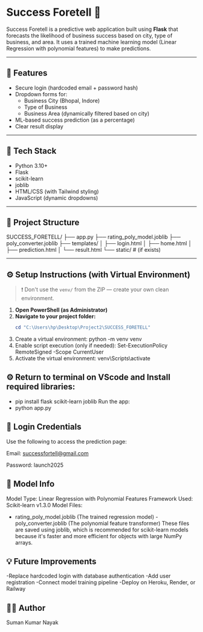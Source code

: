 # Success Foretell 🎯

Success Foretell is a predictive web application built using **Flask** that forecasts the likelihood of business success based on city, type of business, and area. It uses a trained machine learning model (Linear Regression with polynomial features) to make predictions.

---

## 🚀 Features

- Secure login (hardcoded email + password hash)
- Dropdown forms for:
  - Business City (Bhopal, Indore)
  - Type of Business
  - Business Area (dynamically filtered based on city)
- ML-based success prediction (as a percentage)
- Clear result display

---

## 🧪 Tech Stack

- Python 3.10+
- Flask
- scikit-learn
- joblib
- HTML/CSS (with Tailwind styling)
- JavaScript (dynamic dropdowns)

---

## 📁 Project Structure

SUCCESS_FORETELL/
├── app.py
├── rating_poly_model.joblib
├── poly_converter.joblib
├── templates/
│   ├── login.html
│   ├── home.html
│   ├── prediction.html
│   └── result.html
└── static/         # (if exists)


---

## ⚙️ Setup Instructions (with Virtual Environment)

> ❗ Don't use the `venv/` from the ZIP — create your own clean environment.

1. **Open PowerShell (as Administrator)**  
2. **Navigate to your project folder:**
   ```powershell
   cd "C:\Users\hp\Desktop\Project2\SUCCESS_FORETELL"
3. Create a virtual environment:
   python -m venv venv
4. Enable script execution (only if needed):
   Set-ExecutionPolicy RemoteSigned -Scope CurrentUser
5. Activate the virtual environment:
   venv\Scripts\activate

## ⚙️ Return to terminal on VScode and Install required libraries:
  - pip install flask scikit-learn joblib
 Run the app:
  - python app.py
    
## 🔐 Login Credentials
Use the following to access the prediction page:

Email: successfortell@gmail.com

Password: launch2025

## 🧠 Model Info
Model Type: Linear Regression with Polynomial Features
Framework Used: Scikit-learn v1.3.0
Model Files:
  - rating_poly_model.joblib  (The trained regression model)
  -poly_converter.joblib  (The polynomial feature transformer)
These files are saved using joblib, which is recommended for scikit-learn models because it's faster and more efficient for objects with large NumPy arrays.

## 💡 Future Improvements
-Replace hardcoded login with database authentication
-Add user registration
-Connect model training pipeline
-Deploy on Heroku, Render, or Railway

## 🧑‍💻 Author
 Suman Kumar Nayak

 
